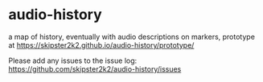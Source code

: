 # audio-history
a map of history, eventually with audio descriptions on markers, prototype at https://skipster2k2.github.io/audio-history/prototype/

Please add any issues to the issue log: https://github.com/skipster2k2/audio-history/issues
